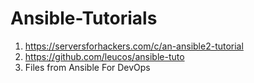 # Ansible-Tutorials

1. https://serversforhackers.com/c/an-ansible2-tutorial
2. https://github.com/leucos/ansible-tuto
3. Files from Ansible For DevOps